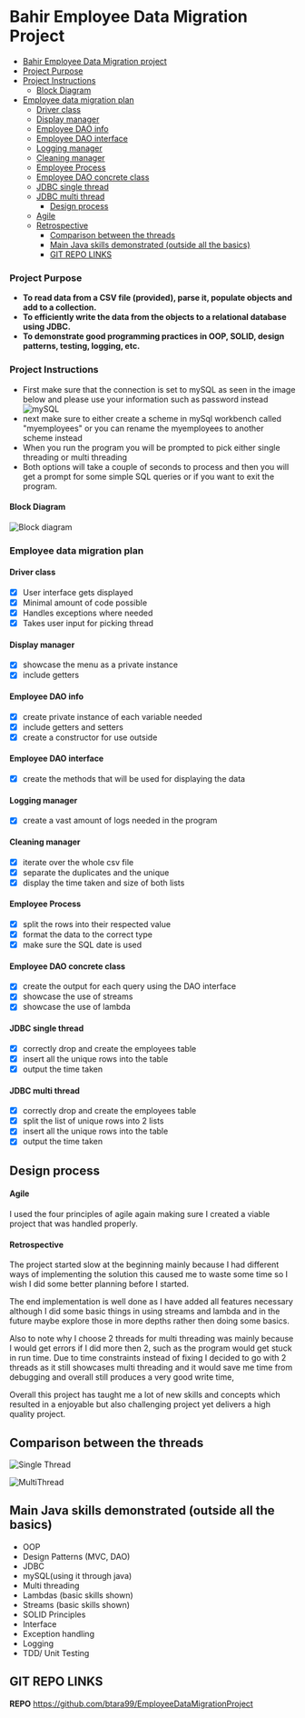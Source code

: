 # Bahir Employee Data Migration Project<!-- TOC depthFrom:1 depthTo:6 withLinks:1 updateOnSave:1 orderedList:0 -->

* [Bahir Employee Data Migration project](#bahir-employee-data-migration-project)
* [Project Purpose](#project-purpose)
* [Project Instructions](#project-instructions)
  * [Block Diagram](#block-diagram)
* [Employee data migration plan](#employee-data-migration-plan)
  * [Driver class](#driver-class)
  * [Display manager](#display-manager)
  * [Employee DAO info](#employee-dao-info)
  * [Employee DAO interface](#employee-dao-interface)
  * [Logging manager](#logging-manager)
  * [Cleaning manager](#cleaning-manager)
  * [Employee Process](#employee-process)
  * [Employee DAO concrete class](#employee-dao-concrete-class)
  * [JDBC single thread](#jdbc-single-thread)
  * [JDBC multi thread](#jdbc-multi-thread)
	* [Design process](#design-process)
  * [Agile](#agile)
  * [Retrospective](#retrospective)
	* [Comparison between the threads](#comparison-between-the-threads)
	* [Main Java skills demonstrated (outside all the basics)](#main-java-skills-demonstrated-outside-all-the-basics)
	* [GIT REPO LINKS](#git-repo-links)

<!-- /TOC -->

### Project Purpose

- **To read data from a CSV file (provided), parse it, populate objects and add to a collection.**
- **To efficiently write the data from the objects to a relational database using JDBC.**
- **To demonstrate good programming practices in OOP, SOLID, design patterns, testing, logging, etc.**

### Project Instructions
- First make sure that the connection is set to mySQL as seen in the image below and
please use your information such as password instead
![mySQL](./readmeImages/imageForMysql.png)
- next make sure to either create a scheme in mySql workbench called "myemployees"
or you can rename the myemployees to another scheme instead
- When you run the program you will be prompted to pick either single threading or multi threading
- Both options will take a couple of seconds to process and then you will get a prompt for some simple SQL queries or if you want to exit the program.

#### Block Diagram
![Block diagram](./readmeImages/BlockDiagram.png)

### Employee data migration plan

#### Driver class
- [x] User interface gets displayed
- [x] Minimal amount of code possible
- [x] Handles exceptions where needed
- [x] Takes user input for picking thread

#### Display manager
- [x] showcase the menu as a private instance
- [x] include getters

#### Employee DAO info
- [x] create private instance of each variable needed
- [x] include getters and setters
- [x] create a constructor for use outside

#### Employee DAO interface
- [x] create the methods that will be used for displaying the data

#### Logging manager
- [x] create a vast amount of logs needed in the program

#### Cleaning manager
- [x] iterate over the whole csv file
- [x] separate the duplicates and the unique
- [x] display the time taken and size of both lists

#### Employee Process
- [x] split the rows into their respected value
- [x] format the data to the correct type
- [x] make sure the SQL date is used

#### Employee DAO concrete class
- [x] create the output for each query using the DAO interface
- [x] showcase the use of streams
- [x] showcase the use of lambda

#### JDBC single thread
- [x] correctly drop and create the employees table
- [x] insert all the unique rows into the table
- [x] output the time taken

#### JDBC multi thread
- [x] correctly drop and create the employees table
- [x] split the list of unique rows into 2 lists
- [x] insert all the unique rows into the table
- [x] output the time taken

## Design process
#### Agile
I used the four principles of agile again  making sure I created a viable project that was handled properly.

#### Retrospective
The project started slow at the beginning mainly because I had different ways of implementing the solution this caused me to waste some time so I wish I did some better planning before I started.

The end implementation is well done as I have added all features necessary although I did some basic things in using streams and lambda and in the future maybe explore those in more depths rather then doing some basics.

Also to note why I choose 2 threads for multi threading was mainly because I would get errors if I did more then 2, such as the program would get stuck in run time. Due to time constraints instead of fixing I decided to go with 2 threads as it still showcases multi threading and it would save me time from debugging and overall still produces a very good write time,

Overall this project has taught me a lot of new skills and concepts which resulted in a enjoyable but also challenging project yet delivers a high quality project.

## Comparison between the threads
![Single Thread](./readmeImages/singleThreadTime.png)

![MultiThread](./readmeImages/MultiThreading.png)


## Main Java skills demonstrated (outside all the basics)
- OOP
- Design Patterns (MVC, DAO)
- JDBC
- mySQL(using it through java)
- Multi threading
- Lambdas (basic skills shown)
- Streams (basic skills shown)
- SOLID Principles
- Interface
- Exception handling
- Logging
- TDD/ Unit Testing

## GIT REPO LINKS
**REPO** https://github.com/btara99/EmployeeDataMigrationProject
